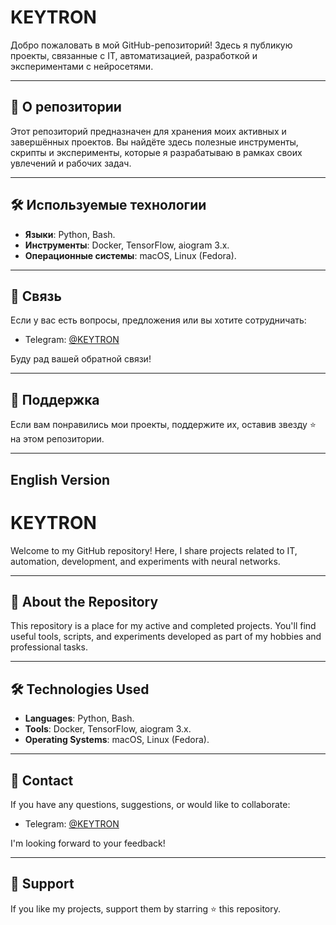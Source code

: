 # KEYTRON

Добро пожаловать в мой GitHub-репозиторий! Здесь я публикую проекты, связанные с IT, автоматизацией, разработкой и экспериментами с нейросетями.

---

## 🚀 О репозитории

Этот репозиторий предназначен для хранения моих активных и завершённых проектов. Вы найдёте здесь полезные инструменты, скрипты и эксперименты, которые я разрабатываю в рамках своих увлечений и рабочих задач.

---

## 🛠️ Используемые технологии

- **Языки**: Python, Bash.
- **Инструменты**: Docker, TensorFlow, aiogram 3.x.
- **Операционные системы**: macOS, Linux (Fedora).

---

## 🤝 Связь

Если у вас есть вопросы, предложения или вы хотите сотрудничать:
- Telegram: [@KEYTRON](https://t.me/keytron1629)

Буду рад вашей обратной связи!

---

## 🌟 Поддержка

Если вам понравились мои проекты, поддержите их, оставив звезду ⭐️ на этом репозитории.

---

## English Version

# KEYTRON

Welcome to my GitHub repository! Here, I share projects related to IT, automation, development, and experiments with neural networks.

---

## 🚀 About the Repository

This repository is a place for my active and completed projects. You'll find useful tools, scripts, and experiments developed as part of my hobbies and professional tasks.

---

## 🛠️ Technologies Used

- **Languages**: Python, Bash.
- **Tools**: Docker, TensorFlow, aiogram 3.x.
- **Operating Systems**: macOS, Linux (Fedora).

---

## 🤝 Contact

If you have any questions, suggestions, or would like to collaborate:
- Telegram: [@KEYTRON](https://t.me/keytron1629)

I'm looking forward to your feedback!

---

## 🌟 Support

If you like my projects, support them by starring ⭐️ this repository.
